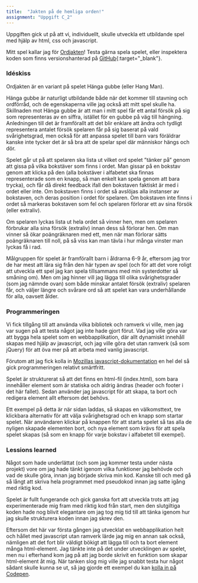 ```yaml
---
title:  "Jakten på de hemliga orden!"
assignment: "Uppgift C_2"
---
```


Uppgiften gick ut på att vi, individuellt, skulle utveckla ett utbildande spel med hjälp av html, css och javascript.

Mitt spel kallar jag för [Ordjakten](http://jarnehall.github.com/ordjakten/)! <!--more--> Testa gärna spela spelet, eller inspektera koden som finns versionshanterad på [GitHub](https://github.com/jarnehall/ordjakten/){:target="_blank"}.


### Idéskiss

Ordjakten är en variant på spelet Hänga gubbe (eller Hang Man).

Hänga gubbe är naturligt utbildande både när det kommer till stavning och ordförråd, och de egenskaperna ville jag också att mitt spel skulle ha. Skillnaden mot Hänga gubbe är att man i mitt spel får ett antal försök på sig som representeras av en siffra, istället för en gubbe på väg till hängning. Anledningen till det är framförallt att det blir enklare att ändra och tydligt representera antalet försök spelaren får på sig baserat på vald svårighetsgrad, men också för att anpassa spelet till barn vars föräldrar kanske inte tycker det är så bra att de spelar spel där människor hängs och dör.

Spelet går ut på att spelaren ska lista ut vilket ord spelet ”tänker på” genom att gissa på vilka bokstäver som finns i ordet. Man gissar på en bokstav genom att klicka på den (alla bokstäver i alfabetet ska finnas representerade som en knapp, så man enkelt kan spela genom att bara trycka), och får då direkt feedback ifall den bokstaven faktiskt är med i ordet eller inte. Om bokstaven finns i ordet så avslöjas alla instanser av bokstaven, och deras position i ordet för spelaren. Om bokstaven inte finns i ordet så markeras bokstaven som fel och spelaren förlorar ett av sina försök (eller extraliv).

Om spelaren lyckas lista ut hela ordet så vinner hen, men om spelaren förbrukar alla sina försök (extraliv) innan dess så förlorar hen. Om man vinner så ökar poängräknaren med ett, men när man förlorar sätts poängräknaren till noll, på så viss kan man tävla i hur många vinster man lyckas få i rad.

Målgruppen för spelet är framförallt barn i åldrarna 6-9 år, eftersom jag tror de har mest att lära sig från den här typen av spel (och för att det vore roligt att utveckla ett spel jag kan spela tillsammans med min systerdotter så småning om). Men om jag hinner vill jag lägga till olika svårighetsgrader (som jag nämnde ovan) som både minskar antalet försök (extraliv) spelaren får, och väljer längre och svårare ord så att spelet kan vara underhållande för alla, oavsett ålder.


### Programmeringen

Vi fick tillgång till att använda vilka bibliotek och ramverk vi ville, men jag var sugen på att testa något jag inte hade gjort förut. Vad jag ville göra var att bygga hela spelet som en webbapplikation, där allt dynamiskt innehåll skapas med hjälp av javascript, och jag ville göra det utan ramverk (så som jQuery) för att öva mer på att arbeta med vanlig javascript.

Förutom att jag fick kolla in [Mozillas javascript-dokumentation](https://developer.mozilla.org/en-US/docs/Web/JavaScript) en hel del så gick programmeringen relativt smärtfritt.

Spelet är strukturerat så att det finns en html-fil (index.html), som bara innehåller element som är statiska och aldrig ändras (header och footer i det här fallet). Sedan använder jag javascript för att skapa, ta bort och redigera element allt eftersom det behövs.

Ett exempel på detta är när sidan laddas, så skapas en välkomsttext, tre klickbara alternativ för att välja svårighetsgrad och en knapp som startar spelet. När användaren klickar på knappen för att starta spelet så tas alla de nyligen skapade elementen bort, och nya element som krävs för att spela spelet skapas (så som en knapp för varje bokstav i alfabetet till exempel).


### Lessions learned

Något som hade underlättat (och som jag kommer testa under nästa projekt) vore om jag hade tänkt igenom vilka funktioner jag behövde och vad de skulle göra, innan jag började skriva min kod. Kanske till och med gå så långt att skriva hela programmet med pseudokod innan jag satte igång med riktig kod.

Spelet är fullt fungerande och gick ganska fort att utveckla trots att jag experimenterade mig fram med riktig kod från start, men den slutgiltiga koden hade nog blivit elegantare om jag tog mig tid till att tänka igenom hur jag skulle strukturera koden innan jag skrev den.

Eftersom det här var första gången jag utvecklat en webbapplikation helt och hållet med javascript utan ramverk lärde jag mig en annan sak också, nämligen att det fort blir väldigt bökigt att lägga till och ta bort element många html-element. Jag tänkte inte på det under utvecklingen av spelet, men nu i efterhand kom jag på att jag borde skrivit en funktion som skapar html-element åt mig. När tanken slog mig ville jag snabbt testa hur något sådant skulle kunna se ut, så jag gjorde ett exempel du kan [kolla in på Codepen](http://codepen.io/jarnehall/pen/adJEdE).
